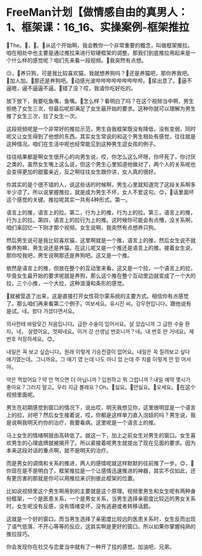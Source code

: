 # FreeMan计划【做情感自由的真男人：1、框架课：16_16、实操案例-框架推拉

🎼The。🎼，🎼。🎼从这个开始啊，我会教你一个非常重要的概念，叫做框架推拉。咱在相处中也主要是通过推拉来进行软硬框架的调整。那我们到底推拉用起来是一个什么样的感觉呢？咱们先来看一段视频。🎼我突然有点想。

😔，🎼养只狗，可是我比较喜欢猫，我就想养狗吗？🎼还是养猫吧，那你养我吧。🎼加人加。🎼那还是养狗吧。🎼动感光波哔哔哔哔哔哔哔哔哔。🎼尿出息了。🎼逼不逼嗯，逼不逼逼不逼。🎼错了没？哎，我请你吃好吃的。

放下放下，我要吃鱼嘴，鱼嘴。🎼怎么样？看明白了吗？在这个视频当中啊，男生拒绝了女生三次，但最后呢却满足了女生最开始的要求。这种你就可以理解为男生推了女生三次，拉了女生一次。

这段视频呢是一个非常好的推拉示范，男生自我框架既没有降低，没有变弱，同时呢又让女生得到了他想的东西。其实女生常说的和这个男生相处有感觉，往往就是这种情况。咱们在生活中呢也经常能见到这种男生逗女孩的例子。

往往结果都是啊女生很开心的向男生说，哎，你怎么这么坏呀，你坏死了，你讨厌之类的，虽然女生嘴上这么说，但这个男生心里知道他做对了，两个人的关系呢也会变得更加的甜蜜亲近，反之啊往往女生跟你讲，女人真的很好。

你其实的是个很不错的人，说这些话的时候啊，男生心里就知道完了这段关系啊多半少凉了。所以说掌握推拉，就是成为男生不坏，女人不爱这句。😊，🎼话里面坏这个感觉的关键。推拉呢其实一共有4种形式。第一。

语言上的推，语言上的拉。第二，行为上的推，行为上的拉。第三，语言上的推，行为上的拉。第四，语言上的拉行为上的推。这时候你可能会有点懵，没关系啊，咱们来回忆一下刚才那个视频。女生说啊，我突然有点想养只狗。

然后男生说可是我比较喜欢猫，这里啊就是一个推，语言上的推，然后女生说不就像养狗嘛，男生说还是养猫。在这儿呢又是一个推还是语言上的推。接着女生说，那你咬我吧，男生说啊那还是养狗吧。这又是一个推。

依然是语言上的推，但放在整个的互动里来看，这又是一个拉，一个语言上的拉，毕竟女生最开始的要求呢就是养狗，那么这个推在整个互动里边就变成了一个大的拉，三个小推，一个大拉，这种浪漫和条形的感觉。

🎼就被营造了出来，这是直接打开女性荷尔蒙系统的主要方式。相信你有点感觉了。那么咱们再来看第二个例子。여보세요。유시진 씨。강무현입니다。跟他说有是试。네。왔다 가셨다면서요。

의사한테 바람맞긴 처음입니다。급한 수술이 있어서요。살 았습니까 그 급한 수술 환자。네， 살렸어요。멋찌네요。이거 강 선생님 번호니까？네。내 번호 딴 거네요。제 번호 저장하세요。😊。

내일은 꼭 보고 싶습니다。원래 이렇게 기승전결이 없어요。내일은 꼭 질려보고 싶다 얘기였는데。그니까요。그 얘기 였 는데 나도 아니 었 는데 주 치를 이렇게 안 믿 어서야。

약은 먹었어요？약 안 먹으면 더 아닙니까？입원하고 뭐 그럽니까？내일 예약 몇시가 좋아요？그러지 말고。우리 지금 볼래요？Oh。🎼싫요。🎼안싫요。🎼오세요。🎼在这个视频里面呢。

男生在初期感觉到窗口的情况下，说出哎，明天我想见你，这里很明显是一个语言上的拉，对吧？然后女生接着说，哎，你都是这样单刀直入泡妞的吗？男生说，我是说啊我明天约你的治疗，我要看病。这里呢是一个语言上的推。

马上女生的情绪啊就由高转低了。就这一下，加上之前女生对男生的窗口。女生喜欢男生的心理底牌就被揭开了。所以紧接着呢男生就提出了现在见面的要求。因为本来这段对话的重点啊，就不是明天的治疗。

而是男女的调情和关系的推进，两人的感情呢就这样默默的往前推了一步。😊，🎼你现在是不是明白了，框架推拉是一个让感情迅速推进的神器，其实不仅如此，还有更厉害的那就是你可以用推拉来识别彼此框架的位置。

比如说视频里这个男生啊用到的主要就是这个原理。视频里男生和女生呢有两种身份框架，一个是医患关系，一个是男女关系，当男生选择亲密度比较近的男女关系时，女生呢没有反感，没有情绪变坏，没有逃避或者转移话题。

这就是一个好的窗口。而当男生选择了亲密度比较远的医患关系时，女生反而出现了语气低落、不开心等等的反应，这其实啊是更好的窗口。所以如果你掌握纯熟的推拉技巧。

你会发现你在社交与恋爱当中就有了一种开了挂的感觉。加油吧，兄弟。